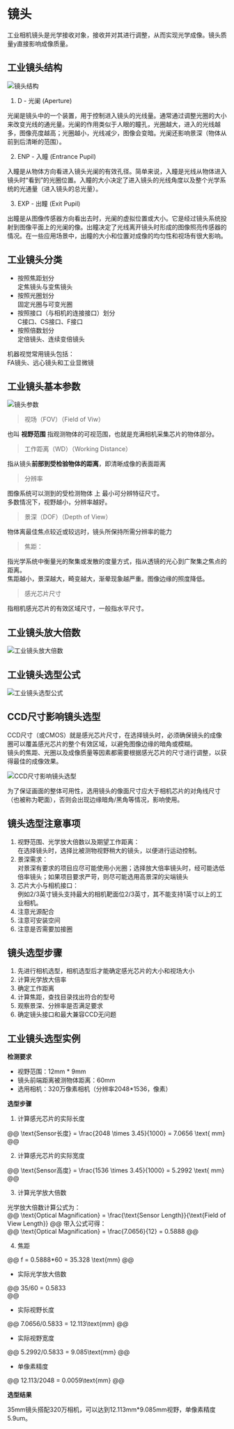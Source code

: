 # 镜头  

工业相机镜头是光学接收对象，接收并对其进行调整，从而实现光学成像。镜头质量y直接影响成像质量。  


## 工业镜头结构

![镜头结构](./Img/02_lens/01.png ':size=WIDTHxHEIGHT')

1. D - 光阑 (Aperture)     

光阑是镜头中的一个装置，用于控制进入镜头的光线量。通常通过调整光圈的大小来改变光线的通光量。光阑的作用类似于人眼的瞳孔，光圈越大，进入的光线越多，图像亮度越高；光圈越小，光线减少，图像会变暗。光阑还影响景深（物体从前到后清晰的范围）。  

2. ENP - 入瞳 (Entrance Pupil)  

入瞳是从物体方向看进入镜头光阑的有效孔径。简单来说，入瞳是光线从物体进入镜头时“看到”的光圈位置。入瞳的大小决定了进入镜头的光线角度以及整个光学系统的光通量（进入镜头的总光量）。  

3. EXP - 出瞳 (Exit Pupil)   

出瞳是从图像传感器方向看出去时，光阑的虚拟位置或大小。它是经过镜头系统投射到图像平面上的光阑的像。出瞳决定了光线离开镜头时形成的图像照亮传感器的情况。在一些应用场景中，出瞳的大小和位置对成像的均匀性和视场有很大影响。

## 工业镜头分类  

* 按照焦距划分    
定焦镜头与变焦镜头    
* 按照光圈划分    
固定光圈与可变光圈    
* 按照接口（与相机的连接接口）划分     
C接口、CS接口、F接口    
* 按照倍数划分     
定倍镜头、连续变倍镜头      

机器视觉常用镜头包括：   
FA镜头、远心镜头和工业显微镜    

## 工业镜头基本参数  

![镜头参数](./Img/02_lens/02.png ':size=WIDTHxHEIGHT')


>  视场（FOV）（Field of Viw）     

也叫 **视野范围**
指观测物体的可视范围，也就是充满相机采集芯片的物体部分。   

> 工作距离（WD）（Working Distance）   

指从镜头**前部到受检验物体的距离**，即清晰成像的表面距离   

> 分辨率   

图像系统可以测到的受检测物体 上 最小可分辨特征尺寸。   
多数情况下，视野越小，分辨率越好。   

> 景深（DOF）（Depth of View）   

物体离最佳焦点较近或较远时，镜头所保持所需分辨率的能力   

> 焦距：  

指光学系统中衡量光的聚集或发散的度量方式，指从透镜的光心到广聚集之焦点的距离。   
焦距越小，景深越大，畸变越大，渐晕现象越严重。图像边缘的照度降低。   

> 感光芯片尺寸  

指相机感光芯片的有效区域尺寸，一般指水平尺寸。   

## 工业镜头放大倍数    

![工业镜头放大倍数](./Img/02_lens/03.png ':size=WIDTHxHEIGHT')  

## 工业镜头选型公式  

![工业镜头选型公式](./Img/02_lens/04.png ':size=WIDTHxHEIGHT')  


## CCD尺寸影响镜头选型  

CCD尺寸（或CMOS）就是感光芯片尺寸，在选择镜头时，必须确保镜头的成像圈可以覆盖感光芯片的整个有效区域，以避免图像边缘的暗角或模糊。   
镜头的焦距、光圈以及成像质量等因素都需要根据感光芯片的尺寸进行调整，以获得最佳的成像效果。  

![CCD尺寸影响镜头选型](./Img/02_lens/05.png ':size=WIDTHxHEIGHT')    

为了保证画面的整体可用性，选用镜头的像面尺寸应大于相机芯片的对角线尺寸（也被称为靶面），否则会出现边缘暗角/黑角等情况，影响使用。     

## 镜头选型注意事项  

1. 视野范围、光学放大倍数以及期望工作距离：  
在选择镜头时，选择比被测物视野稍大的镜头，以便进行运动控制。   
2. 景深需求：   
对景深有要求的项目应尽可能使用小光圈；选择放大倍率镜头时，经可能选低倍率镜头；如果项目要求严苛，则尽可能选用高景深的尖端镜头   
3. 芯片大小与相机接口：   
例如2/3英寸镜头支持最大的相机靶面位2/3英寸，其不能支持1英寸以上的工业相机。  
4. 注意光源配合   
5. 注意可安装空间  
6. 注意是否需要加接圈   

## 镜头选型步骤  

1. 先进行相机选型，相机选型后才能确定感光芯片的大小和视场大小  
2. 计算光学放大倍率
3. 确定工作距离 
4. 计算焦距，查找目录找出符合的型号   
5. 观察景深、分辨率是否满足要求
6. 确定镜头接口和最大兼容CCD无问题  


## 工业镜头选型实例   

**检测要求**

* 视野范围：12mm * 9mm
* 镜头前端距离被测物体距离：60mm
* 选用相机：320万像素相机（分辨率2048*1536，像素）

**选型步骤**

1. 计算感光芯片的实际长度          


@@
\text{Sensor长度} = \frac{2048 \times 3.45}{1000} = 7.0656 \text{ mm}
@@

2. 计算感光芯片的实际宽度

@@
\text{Sensor高度} = \frac{1536 \times 3.45}{1000} = 5.2992 \text{ mm}
@@

3. 计算光学放大倍数   

光学放大倍数计算公式为：  
@@
\text{Optical Magnification} = \frac{\text{Sensor Length}}{\text{Field of View Length}}
@@
带入公式可得：    
@@
\text{Optical Magnification} = \frac{7.0656}{12} = 0.5888
@@

4. 焦距  

@@
f = 0.5888*60 = 35.328 \text{mm}
@@

* 实际光学放大倍数   

@@
35/60 = 0.5833  
@@

* 实际视野长度  

@@
7.0656/0.5833 = 12.113\text{mm}
@@ 

* 实际视野宽度 

@@
5.2992/0.5833 = 9.085\text{mm}
@@ 

* 单像素精度  

@@
12.113/2048 = 0.0059\text{mm}
@@ 


**选型结果**

35mm镜头搭配320万相机，可以达到12.113mm*9.085mm视野，单像素精度5.9um。   

